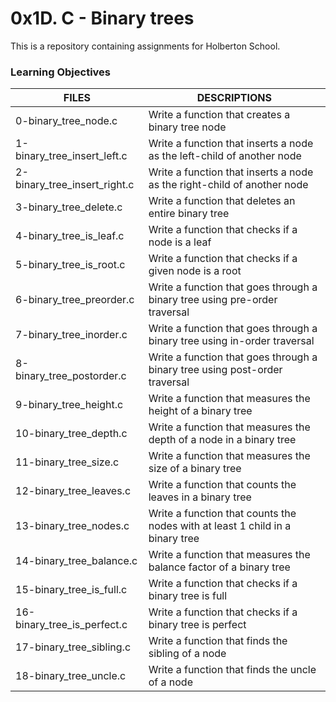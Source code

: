 # 0x1D. C - Binary trees

This is a repository containing assignments for Holberton School.

### Learning Objectives


|FILES| DESCRIPTIONS|
|---|---|
|0-binary_tree_node.c|  Write a function that creates a binary tree node|
|1-binary_tree_insert_left.c|  Write a function that inserts a node as the left-child of another node|
|2-binary_tree_insert_right.c|  Write a function that inserts a node as the right-child of another node|
|3-binary_tree_delete.c|  Write a function that deletes an entire binary tree|
|4-binary_tree_is_leaf.c|  Write a function that checks if a node is a leaf|
|5-binary_tree_is_root.c|  Write a function that checks if a given node is a root|
|6-binary_tree_preorder.c|  Write a function that goes through a binary tree using pre-order traversal|
|7-binary_tree_inorder.c|  Write a function that goes through a binary tree using in-order traversal|
|8-binary_tree_postorder.c|  Write a function that goes through a binary tree using post-order traversal|
|9-binary_tree_height.c|  Write a function that measures the height of a binary tree|
|10-binary_tree_depth.c|  Write a function that measures the depth of a node in a binary tree|
|11-binary_tree_size.c|  Write a function that measures the size of a binary tree|
|12-binary_tree_leaves.c|  Write a function that counts the leaves in a binary tree|
|13-binary_tree_nodes.c|  Write a function that counts the nodes with at least 1 child in a binary tree|
|14-binary_tree_balance.c|  Write a function that measures the balance factor of a binary tree|
|15-binary_tree_is_full.c|  Write a function that checks if a binary tree is full|
|16-binary_tree_is_perfect.c|  Write a function that checks if a binary tree is perfect|
|17-binary_tree_sibling.c|  Write a function that finds the sibling of a node|
|18-binary_tree_uncle.c|  Write a function that finds the uncle of a node|
